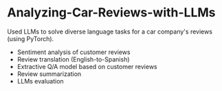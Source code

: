 # Analyzing-Car-Reviews-with-LLMs
Used LLMs to solve diverse language tasks for a car company's reviews (using PyTorch).

* Sentiment analysis of customer reviews
* Review translation (English-to-Spanish)
* Extractive Q/A model based on customer reviews
* Review summarization
* LLMs evaluation

